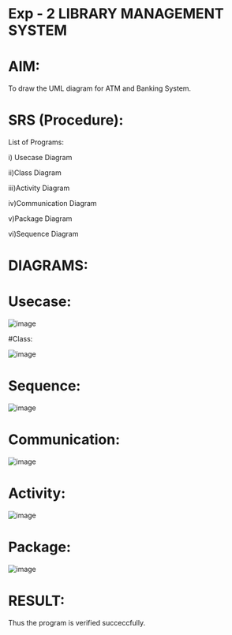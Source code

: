 # Exp - 2 LIBRARY MANAGEMENT SYSTEM

# AIM:

To draw the UML diagram for ATM and Banking System.

# SRS (Procedure):

List of Programs:

i) Usecase Diagram

ii)Class Diagram

iii)Activity Diagram

iv)Communication Diagram

v)Package Diagram

vi)Sequence Diagram

# DIAGRAMS:

# Usecase:

![image](https://github.com/user-attachments/assets/1b4cd506-a38a-4d27-9679-848be2c5fab2)

#Class:

![image](https://github.com/user-attachments/assets/8918d94b-a506-4794-9eaf-fe646262506f)

# Sequence:

![image](https://github.com/user-attachments/assets/09e75776-3822-4458-948f-09e49bded7f8)

# Communication:

![image](https://github.com/user-attachments/assets/d4e077ec-5d79-4b8b-8114-54bb7ebd301e)

# Activity:

![image](https://github.com/user-attachments/assets/ef739c8e-ec5f-4d22-9812-5b031d5ab435)

# Package:

![image](https://github.com/user-attachments/assets/00d71017-2cb5-478b-8156-eebe068815bc)

# RESULT:

Thus the program is verified succeccfully.
